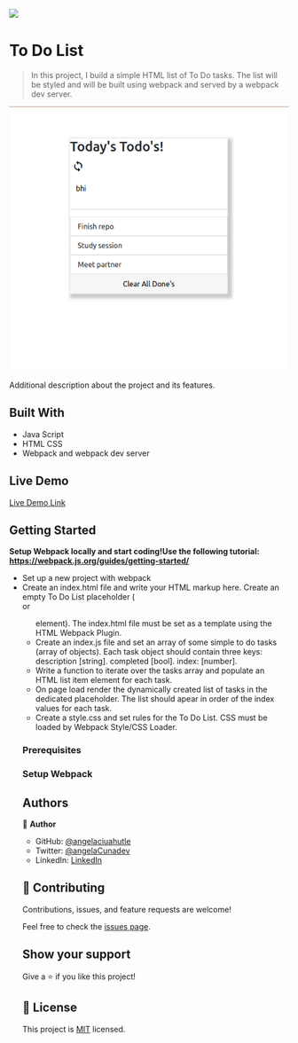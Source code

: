 ![](https://img.shields.io/badge/Microverse-blueviolet)

# To Do List

> In this project, I build a simple HTML list of To Do tasks. The list will be styled and will be built using webpack and served by a webpack dev server.

![screenshot](./list.png)

Additional description about the project and its features.

## Built With

- Java Script 
- HTML CSS
- Webpack and webpack dev server

## Live Demo

[Live Demo Link](https://livedemo.com)


## Getting Started

**Setup Webpack locally and start coding!Use the following tutorial: https://webpack.js.org/guides/getting-started/**

- Set up a new project with webpack
- Create an index.html file and write your HTML markup here. Create an empty To Do List placeholder (<div> or <ul> element). The index.html file must be set as a template using the HTML Webpack Plugin.
- Create an index.js file and set an array of some simple to do tasks (array of objects). Each task object should contain three keys:
description [string].
completed [bool].
index: [number].
- Write a function to iterate over the tasks array and populate an HTML list item element for each task.
- On page load render the dynamically created list of tasks in the dedicated placeholder. The list should apear in order of the index values for each task.
- Create a style.css and set rules for the To Do List. CSS must be loaded by Webpack Style/CSS Loader.

### Prerequisites

### Setup Webpack


## Authors

👤 **Author**

- GitHub: [@angelaciuahutle](https://github.com/angelacuahutle)
- Twitter: [@angelaCunadev](https://twitter.com/angelaCunaDev)
- LinkedIn: [LinkedIn](https://linkedin.com/in/angelacuahutle)


## 🤝 Contributing

Contributions, issues, and feature requests are welcome!

Feel free to check the [issues page](../../issues/).

## Show your support

Give a ⭐️ if you like this project!

## 📝 License

This project is [MIT](./MIT.md) licensed.
